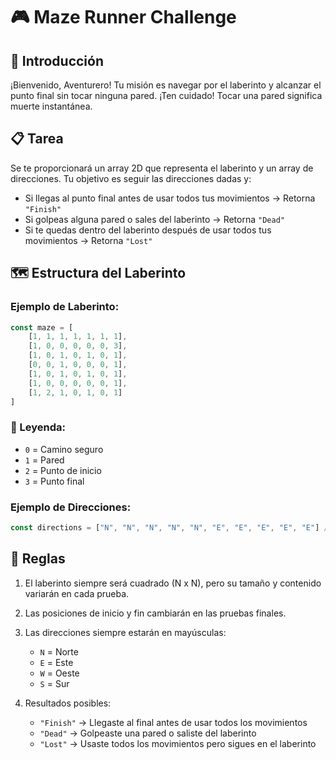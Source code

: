 # 🎮 Maze Runner Challenge

## 🎯 Introducción
¡Bienvenido, Aventurero! Tu misión es navegar por el laberinto y alcanzar el punto final sin tocar ninguna pared. ¡Ten cuidado! Tocar una pared significa muerte instantánea.

## 📋 Tarea
Se te proporcionará un array 2D que representa el laberinto y un array de direcciones. Tu objetivo es seguir las direcciones dadas y:
- Si llegas al punto final antes de usar todos tus movimientos → Retorna `"Finish"`
- Si golpeas alguna pared o sales del laberinto → Retorna `"Dead"`
- Si te quedas dentro del laberinto después de usar todos tus movimientos → Retorna `"Lost"`

## 🗺️ Estructura del Laberinto

### Ejemplo de Laberinto:
```javascript
const maze = [
    [1, 1, 1, 1, 1, 1, 1],
    [1, 0, 0, 0, 0, 0, 3],
    [1, 0, 1, 0, 1, 0, 1],
    [0, 0, 1, 0, 0, 0, 1],
    [1, 0, 1, 0, 1, 0, 1],
    [1, 0, 0, 0, 0, 0, 1],
    [1, 2, 1, 0, 1, 0, 1]
]
```

### 🔑 Leyenda:
- `0` = Camino seguro
- `1` = Pared
- `2` = Punto de inicio
- `3` = Punto final

### Ejemplo de Direcciones:
```javascript
const directions = ["N", "N", "N", "N", "N", "E", "E", "E", "E", "E"] // Resultado: "Finish"
```

## 📜 Reglas

1. El laberinto siempre será cuadrado (N x N), pero su tamaño y contenido variarán en cada prueba.

2. Las posiciones de inicio y fin cambiarán en las pruebas finales.

3. Las direcciones siempre estarán en mayúsculas:
   - `N` = Norte
   - `E` = Este
   - `W` = Oeste
   - `S` = Sur

4. Resultados posibles:
   - `"Finish"` → Llegaste al final antes de usar todos los movimientos
   - `"Dead"` → Golpeaste una pared o saliste del laberinto
   - `"Lost"` → Usaste todos los movimientos pero sigues en el laberinto
